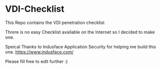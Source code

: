 # VDI-Checklist
This Repo contains the VDI penetration checklist

Threre is no easy Checklist available on the Internet so I decided to make one.

Speical Thanks to Indusface Application Security for helping me build this one.
https://www.indusface.com/

Please fill free to edit further :)
